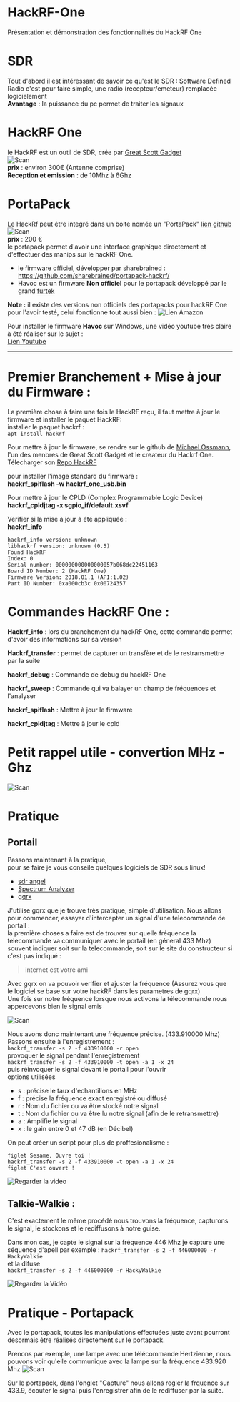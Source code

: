 # HackRF-One
Présentation et démonstration des fonctionnalités du HackRF One
# SDR 
Tout d'abord il est intéressant de savoir ce qu'est le SDR : 
Software Defined Radio c'est pour faire simple, une radio (recepteur/emeteur) remplacée logicielement  
__Avantage__ : la puissance du pc permet de traiter les signaux  
 
# HackRF One  
le HackRF est un outil de SDR, crée par [Great Scott Gadget](https://greatscottgadgets.com)  
![Scan](https://user-images.githubusercontent.com/39098396/79736639-6d92e600-82fa-11ea-8e76-a5e6a3ea749a.jpeg)  
__prix__ : environ 300€ (Antenne comprise)  
__Reception et emission__ : de 10Mhz à 6Ghz

# PortaPack  
Le HackRf peut être integré dans un boite nomée un "PortaPack" [lien github](https://github.com/furrtek/portapack-havoc)  
![Scan](https://user-images.githubusercontent.com/39098396/79736658-72579a00-82fa-11ea-8692-116d2b8a5461.jpeg)  
__prix__ : 200 €  
le portapack permet d'avoir une interface graphique directement et d'effectuer des manips sur le hackRF One.  
- le firmware officiel, développer par sharebrained : https://github.com/sharebrained/portapack-hackrf/  
- Havoc est un firmware __Non officiel__ pour le portapack développé par le grand [furtek](https://github.com/furrtek/portapack-havoc)  

__Note :__ il existe des versions non officiels des portapacks pour hackRF One pour l'avoir testé, celui fonctionne tout aussi bien : ![Lien Amazon](https://www.amazon.fr/TOOGOO-Panneau-Tactile-Portapack-lhorloge/dp/B07WHJ8WGX/ref=sr_1_fkmr1_2?__mk_fr_FR=%C3%85M%C3%85%C5%BD%C3%95%C3%91&dchild=1&keywords=portapack+bogood&qid=1587725047&sr=8-2-fkmr1)  

Pour installer le firmware __Havoc__ sur Windows, une vidéo youtube trés claire à été réaliser sur le sujet :   
[Lien Youtube](https://www.youtube.com/watch?v=f0S9jWkRaQU.gif)

--------------------------------------------------------------------


# Premier Branchement + Mise à jour du Firmware :  

La première chose à faire une fois le HackRF reçu, il faut mettre à jour le firmware et installer le paquet HackRF:   
installer le paquet hackrf :   
``` apt install hackrf ```   

Pour mettre à jour le firmware, se rendre sur le github de [Michael Ossmann](https://github.com/mossmann), l'un des menbres de Great Scott Gadget et le createur du Hackrf One.  
Télecharger son [Repo HackRF](https://github.com/mossmann/hackrf)  

pour installer l'image standard du firmware :  
__hackrf_spiflash -w hackrf_one_usb.bin__

Pour mettre à jour le CPLD (Complex Programmable Logic Device)   
__hackrf_cpldjtag -x sgpio_if/default.xsvf__

Verifier si la mise à jour à été appliquée :    
__hackrf_info__
``` hackrf_info 
hackrf_info version: unknown
libhackrf version: unknown (0.5)
Found HackRF
Index: 0
Serial number: 000000000000000057b068dc22451163
Board ID Number: 2 (HackRF One)
Firmware Version: 2018.01.1 (API:1.02)
Part ID Number: 0xa000cb3c 0x00724357
```

# Commandes HackRF One : 

__Hackrf_info__ : lors du branchement du hackRF One, cette commande permet d'avoir des informations sur sa version   

__Hackrf_transfer__ : permet de capturer un transfère et de le restransmettre par la suite

__hackrf_debug__ : Commande de debug du hackRF One 

__hackrf_sweep__ : Commande qui va balayer un champ de fréquences et l'analyser 

__hackrf_spiflash__ : Mettre à jour le firmware 

__hackrf_cpldjtag__ : Mettre à jour le cpld


# Petit rappel utile - convertion MHz - Ghz 
![Scan](https://user-images.githubusercontent.com/39098396/79741752-109b2e00-8302-11ea-80d2-f7132bdcff0b.png)


# Pratique  

## Portail 

Passons maintenant à la pratique,   
pour se faire je vous conseile quelques logiciels de SDR sous linux!  
* [sdr angel](https://github.com/f4exb/sdrangel) 
* [Spectrum Analyzer](https://github.com/pavsa/hackrf-spectrum-analyzer)  
* [gqrx](https://gqrx.dk/)

J'utilise gqrx que je trouve très pratique, simple d'utilisation.
Nous allons pour commencer, essayer d'intercepter un signal d'une telecommande de portail :  
la première choses a faire est de trouver sur quelle fréquence la telecommande va communiquer avec le portail (en géneral 433 Mhz) souvent indiquer soit sur la telecommande, soit sur le site du constructeur si c'est pas indiqué :  
> internet est votre ami 

Avec gqrx on va pouvoir verifier et ajuster la fréquence (Assurez vous que le logiciel se base sur votre hackRF dans les parametres de gqrx)  
Une fois sur notre fréquence lorsque nous activons la télecommande nous appercevons bien le signal emis  

![Scan](https://user-images.githubusercontent.com/39098396/79851629-e0b55e80-83c5-11ea-8a63-2675dcfc38d9.png)

Nous avons donc maintenant une fréquence précise. (433.910000 Mhz)
Passons ensuite à l'enregistrement :   
``` hackrf_transfer -s 2 -f 433910000 -r open  ```   
provoquer le signal pendant l'enregistrement   
``` hackrf_transfer -s 2 -f 433910000 -t open -a 1 -x 24  ```   
puis réinvoquer le signal devant le portail pour l'ouvrir  
options  utilisées 
- s : précise le taux d'echantillons en MHz
- f : précise la fréquence exact enregistré ou diffusé
- r : Nom du fichier ou va être stocké notre signal 
- t : Nom du fichier ou va être lu notre signal (afin de le retransmettre)
- a : Amplifie le signal
- x : le gain entre 0 et 47 dB (en Décibel)

On peut créer un script pour plus de proffesionalisme : 

```
figlet Sesame, Ouvre toi ! 
hackrf_transfer -s 2 -f 433910000 -t open -a 1 -x 24
figlet C'est ouvert !  
```   
![Regarder la video](https://www.youtube.com/watch?v=HM1JgZUscY0)

## Talkie-Walkie : 

C'est exactement le même procédé nous trouvons la fréquence, capturons le signal, le stockons et le rediffusons à notre guise. 

Dans mon cas, je capte le signal sur la fréquence 446 Mhz 
je capture une séquence d'apell par exemple  : 
```hackrf_transfer -s 2 -f 446000000 -r HackyWalkie```  
et la difuse    
```hackrf_transfer -s 2 -f 446000000 -r HackyWalkie```   

![Regarder la Vidéo](https://www.youtube.com/watch?v=4-qAzXwfjRY)


# Pratique - Portapack

Avec le portapack, toutes les manipulations effectuées juste avant pourront desormais être réalisés directement sur le portapack. 

Prenons par exemple, une lampe avec une télécommande Hertzienne, nous pouvons voir qu'elle communique avec la lampe sur la fréquence 433.920 Mhz
![Scan](https://user-images.githubusercontent.com/39098396/80207755-0a24f300-862f-11ea-8872-eb2eecb73d5a.JPG)  

Sur le portapack, dans l'onglet "Capture" nous allons regler la frquence sur 433.9, écouter le signal puis l'enregistrer afin de le rediffuser par la suite. 







